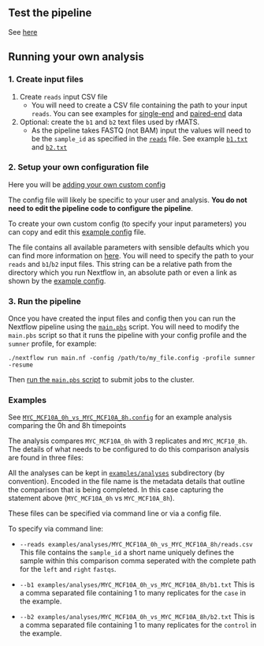 ## Test the pipeline

See [here](../README.md##quick-start-on-sumner-jaxs-hpc)

## Running your own analysis

### 1. Create input files

1) Create `reads` input CSV file
    - You will need to create a CSV file containing the path to your input `reads`. You can see examples for [single-end](../examples/testdata/single_end/reads.csv) and [paired-end](../examples/testdata/paired_end/paired_end_reads_replicates.csv) data
2) Optional: create the `b1` and `b2` text files used by rMATS.
    - As the pipeline takes FASTQ (not BAM) input the values will need to be the `sample_id` as specified in the [`reads`](../examples/testdata/paired_end/paired_end_reads_replicates.csv) file. See example [`b1.txt`](../examples/testdata/single_end/b1.txt) and [`b2.txt`](../examples/testdata/single_end/b2.txt)

### 2. Setup your own configuration file

Here you will be [adding your own custom config](https://nf-co.re/usage/configuration#custom-configuration-files)

The config file will likely be specific to your user and analysis. **You do not need to edit the pipeline code to configure the pipeline**.

To create your own custom config (to specify your input parameters) you can copy and edit this [example config](../conf/examples/MYC_MCF10A_0h_vs_MYC_MCF10A_8h_sumner.config) file.

The file contains all available parameters with sensible defaults which you can find more information on [here](usage.md#all-available-parameters). You will need to specify the path to your `reads` and `b1`/`b2` input files. This string can be a relative path from the directory which you run Nextflow in, an absolute path or even a link as shown by the [example config](../conf/examples/MYC_MCF10A_0h_vs_MYC_MCF10A_8h_sumner.config).

### 3. Run the pipeline

Once you have created the input files and config then you can run the Nextflow pipeline using the [`main.pbs`](../main.pbs) script. You will need to modify the `main.pbs` script so that it runs the pipeline with your config profile and the `sumner` profile, for example:
```
./nextflow run main.nf -config /path/to/my_file.config -profile sumner -resume
```

Then [run the `main.pbs` script](../README.md#quick-start-on-sumner-jaxs-hpc) to submit jobs to the cluster.

### Examples

See [`MYC_MCF10A_0h_vs_MYC_MCF10A_8h.config`](../conf/examples/MYC_MCF10A_0h_vs_MYC_MCF10A_8h_sumner.config) for an example analysis comparing the 0h and 8h timepoints

The analysis compares `MYC_MCF10A_0h` with 3 replicates and `MYC_MCF10_8h`.
The details of what needs to be configured to do this comparison analysis are found in three files:

All the analyses can be kept in [`examples/analyses`](../examples/analyses) subdirectory (by convention). Encoded in the file name is the metadata details that outline the comparison that is being completed.  In this case capturing the statement above (`MYC_MCF10A_0h` vs `MYC_MCF10A_8h`).

These files can be specified via command line or via a config file.

To specify via command line:

* `--reads examples/analyses/MYC_MCF10A_0h_vs_MYC_MCF10A_8h/reads.csv`
    This file contains the `sample_id` a short name uniquely defines the sample within this comparison
    comma seperated with the complete path for the `left` and `right` `fastqs`.   
    
* `--b1 examples/analyses/MYC_MCF10A_0h_vs_MYC_MCF10A_8h/b1.txt`
    This is a comma separated file containing 1 to many replicates for the `case` in the example.
    
* `--b2 examples/analyses/MYC_MCF10A_0h_vs_MYC_MCF10A_8h/b2.txt`
    This is a comma separated file containing 1 to many replicates for the `control` in the example.